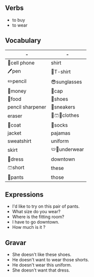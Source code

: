 ## Verbs
- to buy
- to wear

## Vocabulary
|   -    |    -    |
|--------|---------|
📱cell phone|shirt
🖊️pen|👕T-shirt
✏️pencil|😎sunglasses
💸money|🧢cap
🍔food|👞shoes
pencil sharpener|👟sneakers
eraser|👕🩳👗clothes
🧥coat|🧦socks
jacket|pajamas
sweatshirt|uniform
skirt|🩲👙underwear
👗dress|downtown 
🩳short|these
👖pants|those

## Expressions
- I'd like to try on this pair of pants.
- What size do you wear?
- Where is the fitting room?
- I have to go downtown.
- How much is it ?

## Gravar
- She doesn't like these shoes.
- He doesn't want to wear those shorts.
- He doesn't wear this uniform.
- She doesn't want that dress.
